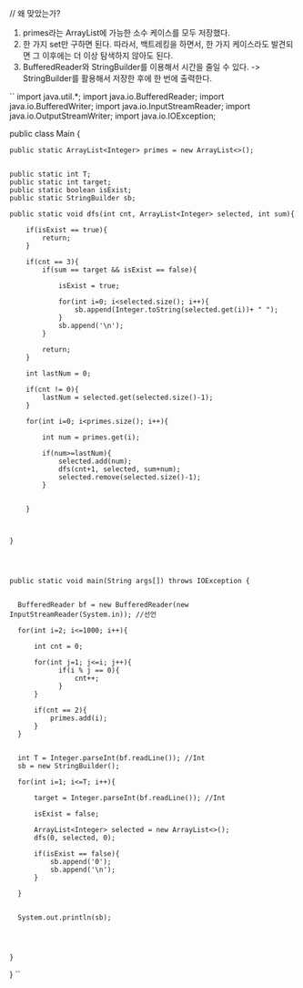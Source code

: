 // 왜 맞았는가?
   1. primes라는 ArrayList에 가능한 소수 케이스를 모두 저장했다.
   2. 한 가지 set만 구하면 된다. 따라서, 백트레킹을 하면서, 한 가지 케이스라도 발견되면
      그 이후에는 더 이상 탐색하지 않아도 된다. 
   3. BufferedReader와 StringBuilder를 이용해서 시간을 줄일 수 있다.
   -> StringBuilder를 활용해서 저장한 후에 한 번에 출력한다. 

``
import java.util.*; 
import java.io.BufferedReader;
import java.io.BufferedWriter;
import java.io.InputStreamReader;
import java.io.OutputStreamWriter;
import java.io.IOException;


public class Main {
    
    
    public static ArrayList<Integer> primes = new ArrayList<>(); 
    
    
    public static int T; 
    public static int target; 
    public static boolean isExist;
    public static StringBuilder sb; 
    
    public static void dfs(int cnt, ArrayList<Integer> selected, int sum){
        
        if(isExist == true){
            return; 
        }
        
        if(cnt == 3){
            if(sum == target && isExist == false){
                
                isExist = true; 
                
                for(int i=0; i<selected.size(); i++){
                    sb.append(Integer.toString(selected.get(i))+ " ");
                }
                sb.append('\n');
            } 
            
            return; 
        }
        
        int lastNum = 0; 
        
        if(cnt != 0){
            lastNum = selected.get(selected.size()-1);
        }
        
        for(int i=0; i<primes.size(); i++){
            
            int num = primes.get(i);
            
            if(num>=lastNum){
                selected.add(num);
                dfs(cnt+1, selected, sum+num);
                selected.remove(selected.size()-1);
            }
            
            
        }
        
        
        
    }    
    
    
    
    
    public static void main(String args[]) throws IOException {
        
        
      BufferedReader bf = new BufferedReader(new InputStreamReader(System.in)); //선언
     
      for(int i=2; i<=1000; i++){
          
          int cnt = 0; 
          
          for(int j=1; j<=i; j++){
                if(i % j == 0){
                    cnt++;
                }   
          }
          
          if(cnt == 2){
              primes.add(i);
          }
      }
      
      
      int T = Integer.parseInt(bf.readLine()); //Int
      sb = new StringBuilder(); 
      
      for(int i=1; i<=T; i++){
          
          target = Integer.parseInt(bf.readLine()); //Int
          
          isExist = false; 
          
          ArrayList<Integer> selected = new ArrayList<>();           
          dfs(0, selected, 0);
          
          if(isExist == false){
              sb.append('0'); 
              sb.append('\n');
          }
          
      }
      
      
      System.out.println(sb); 
      
      
      
      
    }
}
``
